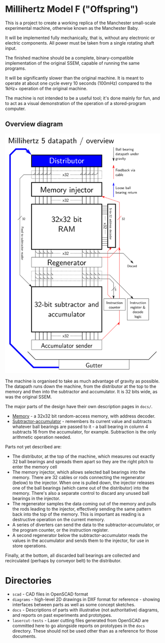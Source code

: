 # Millihertz Model F ("Offspring")

This is a project to create a working replica of the Manchester small-scale experimental machine, otherwise known as the Manchester Baby.

It will be implemented fully mechanically, that is, without any electronic or electric components. All power must be taken from a single rotating shaft input.

The finished machine should be a complete, binary-compatible implementation of the original SSEM, capable of running the same programs.

It will be significantly slower than the original machine. It is meant to operate at about one cycle every 10 seconds (100mHz) compared to the 1kHz+ operation of the original machine.

The machine is not intended to be a useful tool; it's done mainly for fun, and to act as a visual demonstration of the operation of a stored-program computer.

## Overview diagram

![Overview diagram](millihertz5.png)

The machine is organised to take as much advantage of gravity as possible. The datapath runs down the machine, from the distributor at the top to the memory and then into the subtractor and accumulator. It is 32 bits wide, as was the original SSEM.

The major parts of the design have their own description pages in `docs/`.

* [Memory](docs/vertical-memory.md) - a 32x32 bit random-access memory, with address decoder.
* [Subtractor-accumulator](docs/subtractor-accumulator.md) - remembers its current value and subtracts whatever ball bearings are passed to it - a ball bearing in column 4 subtracts 16 from the accumulator, for example. Subtraction is the only arithmetic operation needed.

Parts not yet described are:

* The distributor, at the top of the machine, which measures out exactly 32 ball bearings and spreads them apart so they are the right pitch to enter the memory cell
* The memory injector, which allows selected ball bearings into the memory. There are 32 cables or rods connecting the regenerator (below) to the injector. When one is pulled down, the injector releases one of the ball bearings (which came out of the distributor) into the memory. There's also a separate control to discard any unused ball bearings in the injector.
* The regenerator samples the data coming out of the memory and pulls the rods leading to the injector, effectively sending the same pattern back into the top of the memory. This is important as reading is a destructive operation on the current memory.
* A series of diverters can send the data to the subtractor-accumulator, or the program counter, or the instruction register.
* A second regenerator below the subtractor-accumulator reads the values in the accumulator and sends them to the injector, for use in store operations.

Finally, at the bottom, all discarded ball bearings are collected and recirculated (perhaps by conveyor belt) to the distributor.

# Directories

* `scad` - CAD files in OpenSCAD format
* `diagrams` - high-level 2D drawings in DXF format for reference - showing interfaces between parts as well as some concept sketches.
* `docs` - Descriptions of parts with illustrative (not authoritative) diagrams, and reports on past experiments and prototypes.
* `lasercut-tests` - Laser cutting files generated from OpenSCAD are committed here to go alongside reports on prototypes in the `docs` directory. These should not be used other than as a reference for those documents.